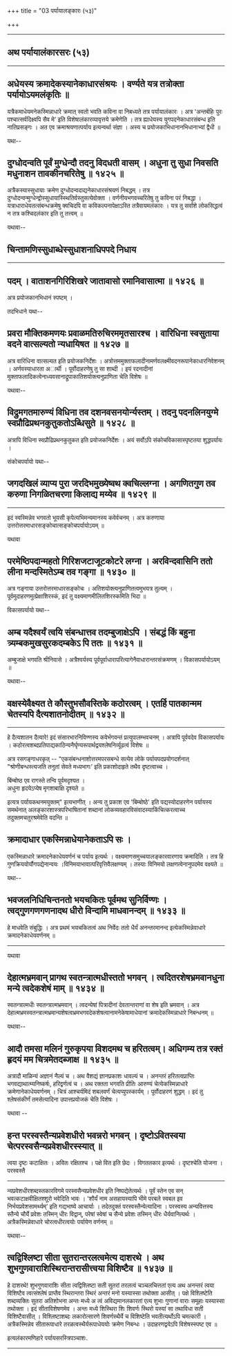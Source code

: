 +++
title = "03 पर्यायालङ्कारः (५३)"

+++


------------------------------------------------------------------------

## अथ पर्यायालंकारसरः (५३)

------------------------------------------------------------------------



## अधेयस्य क्रमादेकस्यानेकाधारसंश्रयः । वर्ण्यते यत्र तत्रोक्ता पर्यायोऽयमलंकृतिः ॥

यत्रैकमाधेयमनेकस्मिन्नाधारे क्रमात् स्वतो भवति कविना वा निबध्यते तत्र
पर्यायालंकारः । अत्र 'अन्तर्बहिः पुरः पश्चात्सर्वदिक्ष्वपि सैव मे’ इति
विशेषालंकारव्यावृत्तये क्रमेणेति । तत्र ह्याधेयस्य युगपदनेकाधारसंबन्ध
इति नातिप्रसङ्गः । अत एव क्रमाश्रयणात्पर्याय इत्यन्वर्था संज्ञा । अस्य च
प्रयोजकाभिधानानभिधानाभ्यां द्वैधी ॥

यथा--



## दुग्धोदन्वति पूर्वं मुग्धेन्दौ तदनु विदधती वासम् । अधुना तु सुधा निवसति मधुनाशन तावकीनचरितेषु ॥ १४२५ ॥

अत्रैकस्यास्सुधायाः क्रमेण दुग्धोदन्वदाद्यनेकाधारसंश्रयणं निबद्धम् ।
तत्र दुग्धोदन्वन्मुग्धेन्द्वोस्सुधायास्स्थितिर्वस्तुसत्येवोक्ता ।
वर्णनीयभगवच्चरितेषु तु कविना परं निबद्धा । यत्राधाराधेयतत्संबन्धक्रमेषु
क्वचिदपि वा कविकल्पनापेक्षाऽस्ति तत्रैवायमलंकारः । यत्र तु सर्वांशे
लोकसिद्धत्वं न तत्र कश्चिदलंकार इति तु तत्त्वम् ॥

यथावा--



## चिन्तामणिस्सुधाब्धेस्सुधाशनाधिपपदे निधाय



------------------------------------------------------------------------

## पदम् । वाताशनगिरिशिखरे जातावासो रमानिवासात्मा ॥ १४२६ ॥

अत्र प्रयोजकानभिधानं स्पष्टम् ।

तदभिधाने यथा--



## प्रवरा मौक्तिकमणयः प्रवाळमतिरुचिरममृतसारश्च । वारिधिना स्वसुताया वदने वात्सल्यतो न्यधायिषत ॥ १४२७ ॥

अत्र वारिधिना वात्सल्यत इति प्रयोजकनिर्देशः ।
अत्रोत्तममुक्ताफलादीनामर्णवलक्ष्मीवदनरूपानेकाधारनिवेशनम् ।
अर्णवस्याधारता अार्थी । पूर्वोदाहरणेषु तु सा शाब्दी । इयं रदनादीनां
मुक्ताफलादिकत्वेनाध्यवसानाद्रूपाकातिशयोक्त्यनुप्राणिता चेति विशेषः ॥

यथावा--



## विद्रुमगतमारुण्यं विधिना तव दशनवसनयोर्न्यस्तम् । तदनु पदनलिनयुग्मे स्वप्रौढिप्रथनकुतुकतोऽब्धिसुते ॥ १४२८ ॥

अत्रापि विधिना स्वप्रौढिप्रथनकुतुकत इति प्रयोजकनिर्देशः । अयं सर्वोऽपि
संकोचविकासास्पृष्टतया शुद्धपर्यायः ।

संकोचपर्यायो यथा--



## जगदखिलं व्याप्य पुरा जरदिभमुख्येष्वथ क्वचिल्लग्ना । अगणितगुण तव करुणा निगळितचरणा किलाद्य मय्येव ॥ १४२९ ॥

------------------------------------------------------------------------

इदं स्वस्मिन्नेव भगवतो भूयसी कृपेत्यभिमन्यमानस्य कवेर्वचनम् । अत्र
करुणाया उत्तरोत्तरमाधारसङ्कोचात्सङ्कोचपर्यायोऽयम् ॥

यथावा



## परमेष्ठिपदान्महतो गिरिशजटाजूटकोटरे लग्ना । अरविन्दवासिनि ततो लीना मन्दस्मितेऽम्ब तव गङ्गा ॥ १४३० ॥

अत्र गङ्गाया उत्तरोत्तरमाधारसङ्कोचः । अतिशयोक्त्यनुप्राणितत्वमुभयत्र
तुल्यम् । पूर्वमुदाहरणमुत्प्रेक्षाशिरस्कं, इदं तु
वक्ष्यमाणमीलितशिरस्कमिति भिदा ॥

विकासपर्यायो यथा--



## अम्ब यदैश्वर्यं त्वयि संबन्धात्तव तदम्बुजाक्षेऽपि । संबद्धं किं बहुना त्र्यम्बकमुखसुरकदम्बकेऽ पि ततः ॥ १४३१ ॥

अम्बुजाक्षे भगवति श्रीनिवासे । अत्रैश्वर्यस्य
पूर्वपूर्वाधारापरित्यागेनैवाधारान्तरसंक्रमणम् । विकासपर्यायोऽयम् ॥

यथावा--



## वक्षस्येवैक्ष्यत ते कौस्तुभसौवस्तिके कठोरत्वम् । एतर्हि पातकान्मम चेतस्यपि दैत्यशातनोदीतम् ॥ १४३२ ॥

------------------------------------------------------------------------

हे दैत्यशातन दैत्यारे! इदं संसारभारनिविण्णस्य कवेर्भगवन्तं
प्रत्युपालम्भवचनम् । अत्रापि पूर्ववदेव विकासपर्यायः ।
कठोरत्वशब्दप्रतिपाद्यकाठिन्यनैर्घृण्यरूपार्थद्वयश्लेषनिर्व्यूढत्वं
विशेषः ॥

अत्र रसगङ्गाधरकृत् -- "एकसंबन्धनाशोत्तरमपरसबन्धे सत्येव लोके
पर्यायपदप्रयोगदर्शनात् "श्रोणीबन्धस्त्यजति तनुतां सेवते मध्यभागः’ इति
प्रकाशोदाहृते तथैव दृष्टत्वाच्च ।

बिंम्बोष्ठ एव रागस्ते तन्वि पूर्वमदृश्यत ।  
अधुना हृदयेऽप्येष मृगशाबाक्षि दृश्यते ॥

इत्यत्र पर्यायकथनमयुक्तम्" इत्यभाणीत् । अन्य तु प्रकाश एव 'बिम्बोष्ठे'
इति पद्यस्योदाहरणेन पर्यायस्य समर्थनात् अलङ्कारशास्त्रपरिभाषितानां
शब्दानां लोकव्यवहारविसंवादस्याकिंचित्करत्वाच्च तदुक्तमचतुरश्रमेवेति
वदन्ति ॥



## क्रमादाधार एकस्मिन्नाधेयानेकताऽपि सः ।

एकस्मिन्नाधारे क्रमादनेकाधेयवर्णनं च पर्याय इत्यर्थः ।
वक्ष्यमाणसमुच्चयालङ्कारवारणाय क्रमादिति । तत्र हि
गुणक्रिययोर्यौगपद्येनान्वयः ।विनिमयाभावात्परिवृत्तिवैलक्षण्यम् । तस्याः
विनिमयो लक्षणत्वेनानुपदमेव वक्ष्यते ॥

यथा--



## भवजलनिधिचिन्तनतो भयचकितः पूर्वमथ सुनिर्विण्णः । त्वद्गुणगणगणनादथ धीरो विन्दामि माधवानन्दम् ॥ १४३३ ॥

हे माधवेति संबुद्धिः । अत्र प्रथमं भयचकितत्वं अथ निर्वेदः ततो धैर्यं
अनन्तरमानन्द इत्येकस्मिन्नेवाधारे क्रमादनेकाधेयवर्णनम् ॥

------------------------------------------------------------------------

यथावा



## देहात्मभ्रमवान् प्रागथ स्वतन्त्रात्मधीस्ततो भगवन् । त्वदितरशेषभ्रमवानधुना मन्ये त्वदेकशेषं माम् ॥ १४३४ ॥

स्वतन्त्रात्मधीः स्वतन्त्रात्मभ्रमवान् । त्वदन्येषां पित्रादीनां
देवतान्तराणां वा शेष इति भ्रमवान् । अत्र
देहात्मभ्रमस्वतन्त्रात्मभ्रमान्यशेषत्वभ्रमभगवदेकशेषत्वानामनेकेषामाधेयानां
क्रमादेकस्मिन्नाधारे निबन्धनम् ॥

यथावा--



## आदौ तमसा मलिनं गुरुकृपया विशदमथ च हरितत्वम्। अधिगम्य तत्र रक्तं हृदयं मम चित्रमेतदब्जाक्ष ॥ १४३५ ॥

अत्रादौ माळिन्यं अज्ञानं नैल्यं च । अथ वैशद्यं ज्ञानप्रकाशः धावल्यं च ।
अनन्तरं हरितत्वप्राप्तिः भगवद्याथात्म्यनिष्कर्षः, हरिद्वर्णत्वं च । अथ
रक्तता भगवति प्रीतिः आरुण्यं चेत्येकस्मिन्नाधारे क्रमेणानेकाधेयवर्णनम् ।
चित्रं आश्चर्यमिदं शबलवर्णं चेत्यप्युपस्कार्यम् । पूर्वोदाहरणं शुद्धम् ।
इदं तु श्लेषसंकीर्णं तमसेत्यादिना उपात्तप्रयोजकं चेति विशेषः ।

यथावा --



## हन्त परस्वस्तैन्यप्रवेशधीरो भवन्नरो भगवन् । दृष्टोऽवितस्वया चेत्परस्वसैन्यप्रवेशधीरस्स्यात् ॥

त्वया दृष्टः कटाक्षितः । अवितः रक्षितश्च । पक्षे वित इति छेदः ।
विगततकार इत्यर्थः । दृष्टश्चेति योजना । परस्वस्तै

------------------------------------------------------------------------

न्यप्रवेशधीरशब्दस्तकारविगमे परस्वसैन्यप्रवेशधीर इति निष्पद्येतेत्यर्थः ।
पूर्वं स्तेन एव सन् भवत्कटाक्षवीक्षितश्शूरो भवेदिति भावः । 'शौर्यं नाम
असहायस्यापि भीमे परबले स्वबल इव निर्भयप्रवेशसामर्थ्यम्’ इति गद्यभाष्ये
आचार्याः । तदेतदुक्तं परस्वस्तैन्येत्यादिना । परस्वस्य अन्यवित्तस्य
स्तैन्ये चौर्ये प्रवेशः तस्मिन् धीरः विद्वान्, परेषां स्वेषां च सैन्ये
प्रवेशः तस्मिन् धीरः धैर्यवानित्यर्थः । अत्रैकस्मिन्नेवाधारे
चोरत्वधीरत्वयोः पर्यायेण वर्णनम् ॥

यथावा--



## त्वद्विश्लिष्टा सीता सुतरान्तरलत्वमेत्य दाशरथे । अथ शुभगुणवाराशिस्थिरान्तरासीत्त्वया विशिष्टैव ॥ १४३७ ॥

हे दाशरथे! शुभगुणवाराशिः सीता त्वद्विश्लिष्टा सती सुतरां तरलत्वं
चञ्चलचित्ततां एत्य अथ अनन्तरं त्वया विशिष्टैव त्वत्संश्लेषं प्राप्तैव
स्थिरान्तरा स्थिरं अन्तरं मनो यस्यास्सा तथोक्ता आसीत् । पक्षे
विश्लिष्टेति शब्दव्यक्तिः सुतरा अतिशोभना अन्तः मध्ये अ त्वं
अविद्यमानलकारतां एत्य शुभाः गुणानां वाराः समूहाः यस्यास्सा तथोक्ता । इदं
सीताविशेषणमेव । अन्तः मध्ये शिस्थिरा शिः शिवर्णः स्थिरो यस्यां सा
तथाविधा सती विशिष्टैवासीत् । विश्लिष्टाशब्दः लकारोत्सारणे शिवर्णस्थैर्ये
च विशिष्टेति भवतीत्यर्थोऽपि चमत्कारी । अत्रैकस्मिन्नेव सीतारूपाधारे
तरळत्वस्थैर्यरूपाधेययोः क्रमेण निबन्धः । उदाहरणद्वयेऽपि विशेषस्स्पष्ट एव
॥

इत्यलंकारमणिहारे पर्यायसरस्त्रिपञ्चाशः.

------------------------------------------------------------------------
